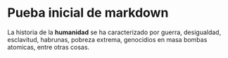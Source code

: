 # Pueba inicial de markdown

La historia de la **humanidad** se ha caracterizado por guerra, desigualdad, esclavitud, habrunas, pobreza extrema, genocidios en masa bombas atomicas, entre otras cosas.
